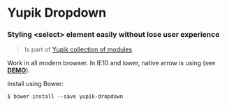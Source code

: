 Yupik Dropdown
===============

### Styling &lt;select&gt; element easily without lose user experience

> Is part of [Yupik collection of modules](https://github.com/laurentperroteau/yupik)

Work in all modern browser. In IE10 and lower, native arrow is using (see [__DEMO__](http://codepen.io/laurentperroteau/pen/ZYOmPv?editors=110)).

Install using Bower:

    $ bower install --save yupik-dropdown